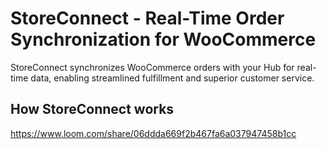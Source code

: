 # StoreConnect - Real-Time Order Synchronization for WooCommerce
StoreConnect synchronizes WooCommerce orders with your Hub for real-time data, enabling streamlined fulfillment and superior customer service.

## How StoreConnect works
https://www.loom.com/share/06ddda669f2b467fa6a037947458b1cc

